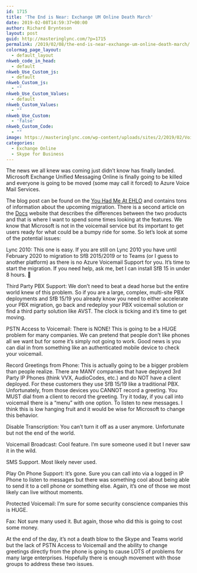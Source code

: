 ```yaml
---
id: 1715
title: 'The End is Near: Exchange UM Online Death March'
date: 2019-02-08T14:59:37+00:00
author: Richard Brynteson
layout: post
guid: http://masteringlync.com/?p=1715
permalink: /2019/02/08/the-end-is-near-exchange-um-online-death-march/
colormag_page_layout:
  - default_layout
nkweb_code_in_head:
  - default
nkweb_Use_Custom_js:
  - default
nkweb_Custom_js:
  - ""
nkweb_Use_Custom_Values:
  - default
nkweb_Custom_Values:
  - ""
nkweb_Use_Custom:
  - 'false'
nkweb_Custom_Code:
  - ""
image: https://masteringlync.com/wp-content/uploads/sites/2/2019/02/Voicemail20to20Email.jpg
categories:
  - Exchange Online
  - Skype for Business
---
```

The news we all knew was coming just didn&#8217;t know has finally landed. Microsoft Exchange Unified Messaging Online is finally going to be killed and everyone is going to be moved (some may call it forced) to Azure Voice Mail Services.

The blog post can be found on the [You Had Me At EHLO](https://blogs.technet.microsoft.com/exchange/2019/02/08/retiring-unified-messaging-in-exchange-online/) and contains tons of information about the upcoming migration. There is a second article on the [Docs](https://docs.microsoft.com/en-us/SkypeForBusiness/plan/exchange-unified-messaging-online-migration-support) website that describes the differences between the two products and that is where I want to spend some times looking at the features. We know that Microsoft is not in the voicemail service but its important to get users ready for what could be a bumpy ride for some. So let&#8217;s look at some of the potential issues:

Lync 2010: This one is easy. If you are still on Lync 2010 you have until February 2020 to migration to SfB 2015/2019 or to Teams (or I guess to another platform) as there is no Azure Voicemail Support for you. It&#8217;s time to start the migration. If you need help, ask me, bet I can install SfB 15 in under 8 hours. 🙂

Third Party PBX Support: We don&#8217;t need to beat a dead horse but the entire world knew of this problem. So if you are a large, complex, multi-site PBX deployments and SfB 15/19 you already know you need to either accelerate your PBX migration, go back and redeploy your PBX voicemail solution or find a third party solution like AVST. The clock is ticking and it&#8217;s time to get moving.

PSTN Access to Voicemail: There is NONE! This is going to be a HUGE problem for many companies. We can pretend that people don&#8217;t like phones all we want but for some it&#8217;s simply not going to work. Good news is you can dial in from something like an authenticated mobile device to check your voicemail.

Record Greetings from Phone: This is actually going to be a bigger problem than people realize. There are MANY companies that have deployed 3rd Party IP Phones (think VVX, AudioCodes, etc.) and do NOT have a client deployed. For these customers they use SfB 15/19 like a traditional PBX. Unfortunately, from those devices you CANNOT record a greeting. You MUST dial from a client to record the greeting. Try it today, if you call into voicemail there is a &#8220;menu&#8221; with one option. To listen to new messages. I think this is low hanging fruit and it would be wise for Microsoft to change this behavior.

Disable Transcription: You can&#8217;t turn it off as a user anymore. Unfortunate but not the end of the world.

Voicemail Broadcast: Cool feature. I&#8217;m sure someone used it but I never saw it in the wild.

SMS Support. Most likely never used.

Play On Phone Support: It&#8217;s gone. Sure you can call into via a logged in IP Phone to listen to messages but there was something cool about being able to send it to a cell phone or something else. Again, it&#8217;s one of those we most likely can live without moments.

Protected Voicemail: I&#8217;m sure for some security conscience companies this is HUGE.

Fax: Not sure many used it. But again, those who did this is going to cost some money.

At the end of the day, it&#8217;s not a death blow to the Skype and Teams world but the lack of PSTN Access to Voicemail and the ability to change greetings directly from the phone is going to cause LOTS of problems for many large enterprises. Hopefully there is enough movement with those groups to address these two issues.